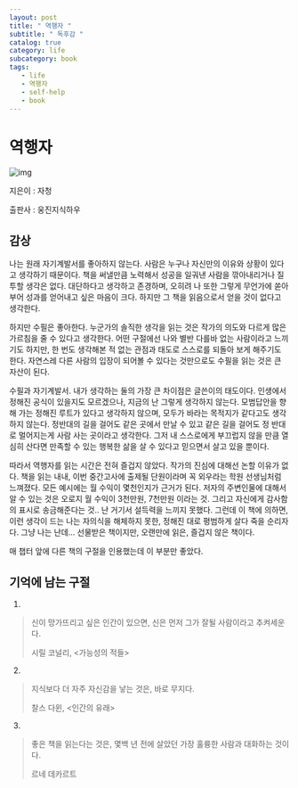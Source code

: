 ```yaml
---
layout: post
title: " 역행자 "
subtitle: " 독후감 "
catalog: true
category: life
subcategory: book
tags:
   - life
   - 역행자
   - self-help
   - book
---
```


# 역행자

![img](https://cdn.jsdelivr.net/gh/importunate-dev/importunate-dev.github.io/img/book/20240108.webp)

지은이 : 자청

출판사 : 웅진지식하우



## 감상

  나는 원래 자기계발서를 좋아하지 않는다. 사람은 누구나 자신만의 이유와 상황이 있다고 생각하기 때문이다. 책을 써낼만큼 노력해서 성공을 일궈낸 사람을 깎아내리거나 질투할 생각은 없다. 대단하다고 생각하고 존경하며, 오히려 나 또한 그렇게 무언가에 쏟아부어 성과를 얻어내고 싶은 마음이 크다. 하지만 그 책을 읽음으로서 얻을 것이 없다고 생각한다.

 하지만 수필은 좋아한다. 누군가의 솔직한 생각을 읽는 것은 작가의 의도와 다르게 많은 가르침을 줄 수 있다고 생각한다. 어떤 구절에선 나와 별반 다를바 없는 사람이라고 느끼기도 하지만, 한 번도 생각해본 적 없는 관점과 태도로 스스로를 되돌아 보게 해주기도 한다. 자연스레 다른 사람의 입장이 되어볼 수 있다는 것만으로도 수필을 읽는 것은 큰 자산이 된다.

 수필과 자기계발서. 내가 생각하는 둘의 가장 큰 차이점은 글쓴이의 태도이다. 인생에서 정해진 공식이 있을지도 모르겠으나, 지금의 난 그렇게 생각하지 않는다. 모범답안을 향해 가는 정해진 루트가 있다고 생각하지 않으며, 모두가 바라는 목적지가 같다고도 생각하지 않는다. 정반대의 길을 걸어도 같은 곳에서 만날 수 있고 같은 길을 걸어도 정 반대로 멀어지는게 사람 사는 곳이라고 생각한다. 그저 내 스스로에게 부끄럽지 않을 만큼 열심히 산다면 만족할 수 있는 행복한 삶을 살 수 있다고 믿으면서 살고 있을 뿐이다.

 따라서 역행자를 읽는 시간은 전혀 즐겁지 않았다. 작가의 진심에 대해선 논할 이유가 없다. 책을 읽는 내내, 이번 중간고사에 출제될 단원이라며 꼭 외우라는 학원 선생님처럼 느껴졌다. 모든 예시에는 월 수익이 몇천인지가 근거가 된다. 저자의 주변인물에 대해서 알 수 있는 것은 오로지 월 수익이 3천만원, 7천만원 이라는 것. 그리고 자신에게 감사함의 표시로 송금해준다는 것.. 난 거기서 설득력을 느끼지 못했다. 그런데 이 책에 의하면, 이런 생각이 드는 나는 자의식을 해체하지 못한, 정해진 대로 평범하게 살다 죽을 순리자다. 그냥 나는 난데... 선물받은 책이지만, 오랜만에 읽은, 즐겁지 않은 책이다.

 매 챕터 앞에 다른 책의 구절을 인용했는데 이 부분만 좋았다.

## 기억에 남는 구절

1. 

> 신이 망가뜨리고 싶은 인간이 있으면, 신은 먼저 그가 잘될 사람이라고 추켜세운다.
>
> 시릴 코널리, <가능성의 적들>



2. 

> 지식보다 더 자주 자신감을 낳는 것은, 바로 무지다.
>
> 찰스 다윈, <인간의 유래>



3. 

> 좋은 책을 읽는다는 것은, 몇백 년 전에 살았던 가장 훌륭한 사람과 대화하는 것이다.
>
> 르네 데카르트

